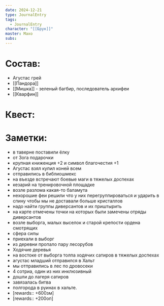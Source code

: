 ```yaml
---
date: 2024-12-21
type: JournalEntry
tags:
  - JournalEntry
character: "[[Брук]]"
master: Махо
subs:
---
```

# Состав:
- Агустас грей
- [[Пандора]]
- [[Мишка]] - зеленый багбир, последователь архифеи
- [[Кварфин]]
# Квест:

# Заметки:
- в таверне поставили ёлку
- от Зога подарочки
- крупная книженция +2 и символ благочестия +1
- Агустас взял купил коней всем
- отправились в библиошмекс
- на въезде встречают боевые маги в тяжелых доспехах
- кезарий на тренировочной площадке
- возле разлома какая-то баламута
- нехорошие феи решили что у них перегруппироваться и ударить в спину чтобы мы не доставали больше кристаллов
- надо найти группы диверсантов и их приштырить
- на карте отмечены точки на которых были замечены отряды диверсантов
- возле выборга, малых выселок и старой крепости ордена смотрящих
- сфера силы
- приехали в выборг
- из деревни пропало пару лесорубов
- Ходячие деревья
- на востоке от выборга толпа ходячих сатиров в тяжелых доспехах
- агустас младший отправился в Хальт
- мы отправились в лес по дровосеки
- 4 сотриа, один из них инклюзивный
- дошли до лагеря сатиров
- завязалась битва
- полгорода в руинах в хальте.
- [rewards:: +600зм]
- [rewards:: +200оп]